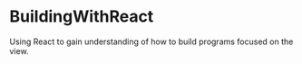 # BuildingWithReact

Using React to gain understanding of how to build programs focused on the view.

